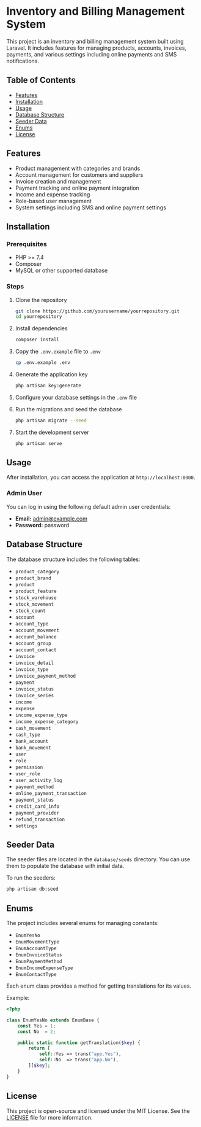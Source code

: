 # Inventory and Billing Management System

This project is an inventory and billing management system built using Laravel. It includes features for managing
products, accounts, invoices, payments, and various settings including online payments and SMS notifications.

## Table of Contents

- [Features](#features)
- [Installation](#installation)
- [Usage](#usage)
- [Database Structure](#database-structure)
- [Seeder Data](#seeder-data)
- [Enums](#enums)
- [License](#license)

## Features

- Product management with categories and brands
- Account management for customers and suppliers
- Invoice creation and management
- Payment tracking and online payment integration
- Income and expense tracking
- Role-based user management
- System settings including SMS and online payment settings

## Installation

### Prerequisites

- PHP >= 7.4
- Composer
- MySQL or other supported database

### Steps

1. Clone the repository

   ```bash
   git clone https://github.com/yourusername/yourrepository.git
   cd yourrepository
   ```

2. Install dependencies

   ```bash
   composer install
   ```

3. Copy the `.env.example` file to `.env`

   ```bash
   cp .env.example .env
   ```

4. Generate the application key

   ```bash
   php artisan key:generate
   ```

5. Configure your database settings in the `.env` file

6. Run the migrations and seed the database

   ```bash
   php artisan migrate --seed
   ```

7. Start the development server

   ```bash
   php artisan serve
   ```

## Usage

After installation, you can access the application at `http://localhost:8000`.

### Admin User

You can log in using the following default admin user credentials:

- **Email:** admin@example.com
- **Password:** password

## Database Structure

The database structure includes the following tables:

- `product_category`
- `product_brand`
- `product`
- `product_feature`
- `stock_warehouse`
- `stock_movement`
- `stock_count`
- `account`
- `account_type`
- `account_movement`
- `account_balance`
- `account_group`
- `account_contact`
- `invoice`
- `invoice_detail`
- `invoice_type`
- `invoice_payment_method`
- `payment`
- `invoice_status`
- `invoice_series`
- `income`
- `expense`
- `income_expense_type`
- `income_expense_category`
- `cash_movement`
- `cash_type`
- `bank_account`
- `bank_movement`
- `user`
- `role`
- `permission`
- `user_role`
- `user_activity_log`
- `payment_method`
- `online_payment_transaction`
- `payment_status`
- `credit_card_info`
- `payment_provider`
- `refund_transaction`
- `settings`

## Seeder Data

The seeder files are located in the `database/seeds` directory. You can use them to populate the database with initial
data.

To run the seeders:

```bash
php artisan db:seed
```

## Enums

The project includes several enums for managing constants:

- `EnumYesNo`
- `EnumMovementType`
- `EnumAccountType`
- `EnumInvoiceStatus`
- `EnumPaymentMethod`
- `EnumIncomeExpenseType`
- `EnumContactType`

Each enum class provides a method for getting translations for its values.

Example:

```php
<?php

class EnumYesNo extends EnumBase {
    const Yes = 1;
    const No  = 2;

    public static function getTranslation($key) {
        return [
            self::Yes => trans("app.Yes"),
            self::No  => trans("app.No"),
        ][$key];
    }
}
```

## License

This project is open-source and licensed under the MIT License. See the [LICENSE](LICENSE) file for more information.

